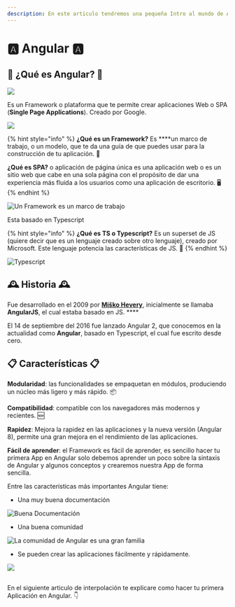 ```yaml
---
description: En este articulo tendremos una pequeña Intro al mundo de Angular
---
```


# 🅰️ Angular 🅰️

## 🤔 ¿Qué es Angular? 🤔

![](.gitbook/assets/angularhappy%20%281%29.png)

Es un Framework o plataforma que te permite crear aplicaciones Web o SPA \(**Single Page Applications**\). Creado por Google.

![](.gitbook/assets/google.png)

{% hint style="info" %}
 **¿Qué es un Framework?** Es ****un marco de trabajo, o un modelo, que te da una guía de que puedes usar para la construcción de tu aplicación. 🧰

**¿Qué es SPA?** o aplicación de página única es una aplicación web o es un sitio web que cabe en una sola página con el propósito de dar una experiencia más fluida a los usuarios como una aplicación de escritorio. 🖥️
{% endhint %}

![Un Framework es un marco de trabajo](.gitbook/assets/marco.png)

Esta basado en Typescript

{% hint style="info" %}
**¿Qué es TS o Typescript?** Es un superset de JS \(quiere decir que es un lenguaje creado sobre otro lenguaje\), creado por Microsoft. Este lenguaje potencia las características de JS. 💪
{% endhint %}

![Typescript](.gitbook/assets/ts.png)

## 🕰️ Historia 🕰️

Fue desarrollado en el 2009 por [**Miško Hevery**](https://github.com/mhevery), inicialmente se llamaba **AngularJS**, el cual estaba basado en JS. ****

El 14 de septiembre del 2016 fue lanzado Angular 2, que conocemos en la actualidad como **Angular**, basado en Typescript, el cual fue escrito desde cero.

## 📋 Características 📋

**Modularidad**: las funcionalidades se empaquetan en módulos, produciendo un núcleo más ligero y más rápido. 📦

**Compatibilidad**: compatible con los navegadores más modernos y recientes. 🆕

**Rapidez**: Mejora la rapidez en las aplicaciones y la nueva versión \(Angular 8\), permite una gran mejora en el rendimiento de las aplicaciones.

**Fácil de aprender**: el Framework es fácil de aprender, es sencillo hacer tu primera App en Angular solo debemos aprender un poco sobre la sintaxis de Angular y algunos conceptos y  crearemos nuestra App de forma sencilla. 

Entre las características más importantes Angular tiene:

* Una muy buena documentación

![Buena Documentaci&#xF3;n](.gitbook/assets/doc.png)

* Una buena comunidad

![La comunidad de Angular es una gran familia](.gitbook/assets/comunidad.png)

* Se pueden crear las aplicaciones fácilmente y rápidamente.

![](.gitbook/assets/flash.png)

## 

En el siguiente articulo de interpolación te explicare como hacer tu primera Aplicación en Angular. 👇



